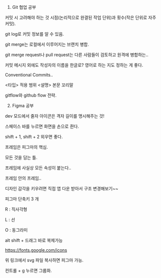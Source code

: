1. Git 협업 공부

커밋 시 고려해야 하는 것
시점(논리적으로 완결된 작업 단위)과 횟수(작은 단위로 자주 커밋).

git log로 커밋 정보를 알 수 있음.

git merge는 로컬에서 이루어지는 브랜치 병합.

git merge request나 pull request는
다른 사람들이 검토하고 원격에 병합하는..

커밋 메시지 외에도 작성자의 이름을 한글로? 영어로 하는 지도 정하는 게 좋다.

Conventional Commits..

<타입> 적용 범위 <설명>
본문
꼬리말

gitflow와 github flow 전략.

2. Figma 공부

dev 모드에서 줄자 아이콘은 격자 길이를 명시해주는 것!

스페이스 바를 누르면 화면을 손으로 쥔다.

shift + 1, shift + 2 외우면 좋다.

프레임은 피그마의 핵심.

모든 것을 담는 틀.

프레임에 사실상 모든 속성이 붙는다..

프레임 안의 프레임..

디자인 감각을 키우려면 직접 앱 다운 받아서 구조 변경해보기~~

피그마 단축키 3 개

R : 직사각형

L : 선

O : 동그라미

alt shift + 드래그 바로 복제가능

https://fonts.google.com/icons

위 링크에서 svg 파일 복사하면 피그마 가능.

컨트롤 + g 누르면 그룹화.
